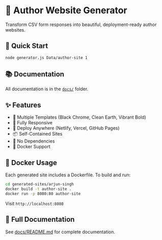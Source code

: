 # 🎨 Author Website Generator

Transform CSV form responses into beautiful, deployment-ready author websites.

## 🚀 Quick Start

```bash
node generator.js Data/author-site 1
```

## 📚 Documentation

All documentation is in the [`docs/`](./docs/) folder.

## ✨ Features

- 🎨 Multiple Templates (Black Chrome, Clean Earth, Vibrant Bold)
- 📱 Fully Responsive
- 🚀 Deploy Anywhere (Netlify, Vercel, GitHub Pages)
- 📦 Self-Contained Sites
- 🎯 No Dependencies
- 🐳 Docker Support

## 🐳 Docker Usage

Each generated site includes a Dockerfile. To build and run:

```bash
cd generated-sites/arjun-singh
docker build -t author-site .
docker run -p 8080:80 author-site
```

Visit `http://localhost:8080`

## 📖 Full Documentation

See [docs/README.md](./docs/README.md) for complete documentation.

